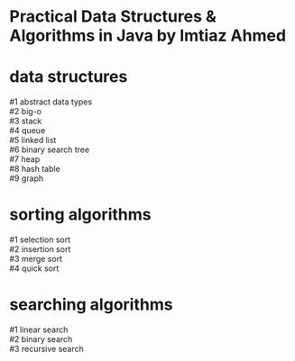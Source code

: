 # Practical Data Structures &amp; Algorithms in Java by Imtiaz Ahmed
# data structures
#1 abstract data types\
#2 big-o\
#3 stack\
#4 queue\
#5 linked list\
#6 binary search tree\
#7 heap\
#8 hash table\
#9 graph

# sorting algorithms
#1 selection sort\
#2 insertion sort\
#3 merge sort\
#4 quick sort

# searching algorithms
#1 linear search\
#2 binary search\
#3 recursive search
